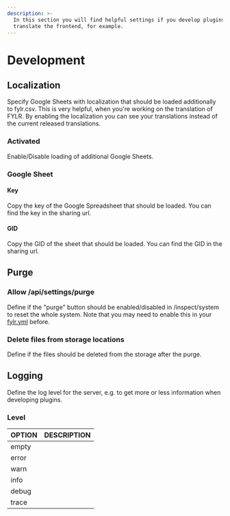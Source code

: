 ```yaml
---
description: >-
  In this section you will find helpful settings if you develop plugins or
  translate the frontend, for example.
---
```


# Development

## Localization

Specify Google Sheets with localization that should be loaded additionally to fylr.csv. This is very helpful, when you're working on the translation of FYLR. By enabling the localization you can see your translations instead of the current released translations.

### Activated

Enable/Disable loading of additional Google Sheets.

### Google Sheet

#### Key

Copy the key of the Google Spreadsheet that should be loaded. You can find the key in the sharing url.

#### GID

Copy the GID of the sheet that should be loaded. You can find the GID in the sharing url.



## Purge

### Allow /api/settings/purge

Define if the "purge" button should be enabled/disabled in /inspect/system to reset the whole system. Note that you may need to enable this in your [fylr.yml](https://github.com/programmfabrik/fylr/blob/8c9d2a92ae410ecacb85191af116c1dfdb6a1ad5/fylr.example.yml#L233C19-L233C19) before.

### Delete files from storage locations

Define if the files should be deleted from the storage after the purge.



## Logging

Define the log level for the server, e.g. to get more or less information when developing plugins.

### Level

| OPTION | DESCRIPTION |
| ------ | ----------- |
| empty  |             |
| error  |             |
| warn   |             |
| info   |             |
| debug  |             |
| trace  |             |
